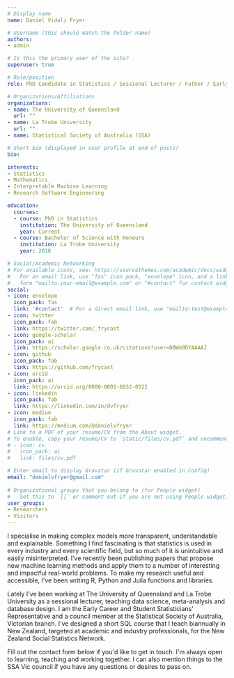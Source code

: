 ```yaml
---
# Display name
name: Daniel Vidali Fryer

# Username (this should match the folder name)
authors:
- admin

# Is this the primary user of the site?
superuser: true

# Role/position
role: PhD Candidate in Statistics / Sessional Lecturer / Father / Early Career and Student Statisticians' Representative

# Organizations/Affiliations
organizations:
- name: The University of Queensland
  url: ""
- name: La Trobe University
  url: ""
- name: Statistical Society of Australia (SSA)

# Short bio (displayed in user profile at end of posts)
bio:

interests:
- Statistics
- Mathematics
- Interpretable Machine Learning
- Research Software Engineering

education:
  courses:
  - course: PhD in Statistics
    institution: The University of Queensland
    year: Current
  - course: Bachelor of Science with Honours
    institution: La Trobe University
    year: 2018

# Social/Academic Networking
# For available icons, see: https://sourcethemes.com/academic/docs/widgets/#icons
#   For an email link, use "fas" icon pack, "envelope" icon, and a link in the
#   form "mailto:your-email@example.com" or "#contact" for contact widget.
social:
- icon: envelope
  icon_pack: fas
  link: '#contact'  # For a direct email link, use "mailto:test@example.org".
- icon: twitter
  icon_pack: fab
  link: https://twitter.com/_frycast
- icon: google-scholar
  icon_pack: ai
  link: https://scholar.google.co.uk/citations?user=DBWm9DYAAAAJ
- icon: github
  icon_pack: fab
  link: https://github.com/frycast
- icon: orcid
  icon_pack: ai
  link: https://orcid.org/0000-0001-6032-0522
- icon: linkedin
  icon_pack: fab
  link: https://linkedin.com/in/dvfryer
- icon: medium
  icon_pack: fab
  link: https://medium.com/@danielvfryer
# Link to a PDF of your resume/CV from the About widget.
# To enable, copy your resume/CV to `static/files/cv.pdf` and uncomment the lines below.  
# - icon: cv
#   icon_pack: ai
#   link: files/cv.pdf

# Enter email to display Gravatar (if Gravatar enabled in Config)
email: "danielvfryer@gmail.com"
  
# Organizational groups that you belong to (for People widget)
#   Set this to `[]` or comment out if you are not using People widget.  
user_groups:
- Researchers
- Visitors
---
```


I specialise in making complex models more transparent, understandable and explainable. Something I find fascinating is that statistics is used in every industry and every scientific field, but so much of it is unintuitive and easily misinterpreted. I’ve recently been publishing papers that propose new machine learning methods and apply them to a number of interesting and impactful real-world problems. To make my research useful and accessible, I've been writing R, Python and Julia functions and libraries.

Lately I've been working at The University of Queensland and La Trobe University as a sessional lecturer, teaching data science, meta-analysis and database design. I am the Early Career and Student Statisticians' Representative and a council member at the Statistical Society of Australia, Victorian branch. I've designed a short SQL course that I teach biannually in New Zealand, targeted at academic and industry professionals, for the New Zealand Social Statistics Network.

Fill out the contact form below if you'd like to get in touch. 
I'm always open to learning, teaching and working together. 
I can also mention things to the SSA Vic council if you have any questions or desires to pass on.

